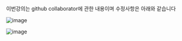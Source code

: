 이번강의는 github collaborator에 관한 내용이며 수정사항은 아래와 같습니다

![image](https://github.com/user-attachments/assets/f7dd0a80-21bd-489a-b102-f1c72f059982)

![image](https://github.com/user-attachments/assets/e219e976-82aa-4f2a-9c0d-1b4e80ff750b)

